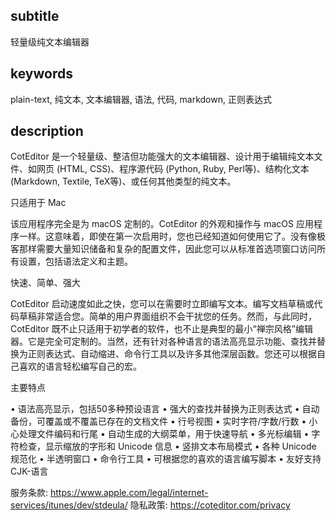 
subtitle
-----------

轻量级纯文本编辑器


keywords
-----------

plain-text, 纯文本, 文本编辑器, 语法, 代码, markdown, 正则表达式


description
-----------

CotEditor 是一个轻量级、整洁但功能强大的文本编辑器、设计用于编辑纯文本文件、如网页 (HTML, CSS)、程序源代码 (Python, Ruby, Perl等)、结构化文本 (Markdown, Textile, TeX等)、或任何其他类型的纯文本。


只适用于 Mac

该应用程序完全是为 macOS 定制的。CotEditor 的外观和操作与 macOS 应用程序一样。这意味着，即使在第一次启用时，您也已经知道如何使用它了。没有像极客那样需要大量知识储备和复杂的配置文件，因此您可以从标准首选项窗口访问所有设置，包括语法定义和主题。

快速、简单、强大

CotEditor 启动速度如此之快，您可以在需要时立即编写文本。编写文档草稿或代码草稿非常适合您。简单的用户界面组织不会干扰您的任务。然而，与此同时，CotEditor 既不止只适用于初学者的软件，也不止是典型的最小“禅宗风格”编辑器。它是完全可定制的。当然，还有针对各种语言的语法高亮显示功能、查找并替换为正则表达式、自动缩进、命令行工具以及许多其他深层函数。您还可以根据自己喜欢的语言轻松编写自己的宏。

主要特点

• 语法高亮显示，包括50多种预设语言
• 强大的查找并替换为正则表达式
• 自动备份，可覆盖或不覆盖已存在的文档文件
• 行号视图
• 实时字符/字数/行数
• 小心处理文件编码和行尾
• 自动生成的大纲菜单，用于快速导航
• 多光标编辑
• 字符检查，显示缩放的字形和 Unicode 信息
• 竖排文本布局模式
• 各种 Unicode 规范化
• 半透明窗口
• 命令行工具
• 可根据您的喜欢的语言编写脚本
• 友好支持CJK-语言


服务条款: https://www.apple.com/legal/internet-services/itunes/dev/stdeula/
隐私政策: https://coteditor.com/privacy
